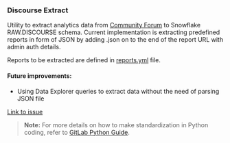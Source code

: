 ### Discourse Extract

Utility to extract analytics data from [Community Forum](https://forum.gitlab.com/) to Snowflake RAW.DISCOURSE schema.
Current implementation is extracting predefined reports in form of JSON by adding .json on to the end of the report URL with admin auth details.

Reports to be extracted are defined in [reports.yml](reports.yml) file. 

#### Future improvements:
 - Using Data Explorer queries to extract data without the need of parsing JSON file
 

[Link to issue](https://gitlab.com/gitlab-data/analytics/-/issues/6007)

> **Note:** For more details on how to make standardization in Python coding, refer to [GitLab Python Guide](https://about.gitlab.com/handbook/business-technology/data-team/platform/python-guide/).